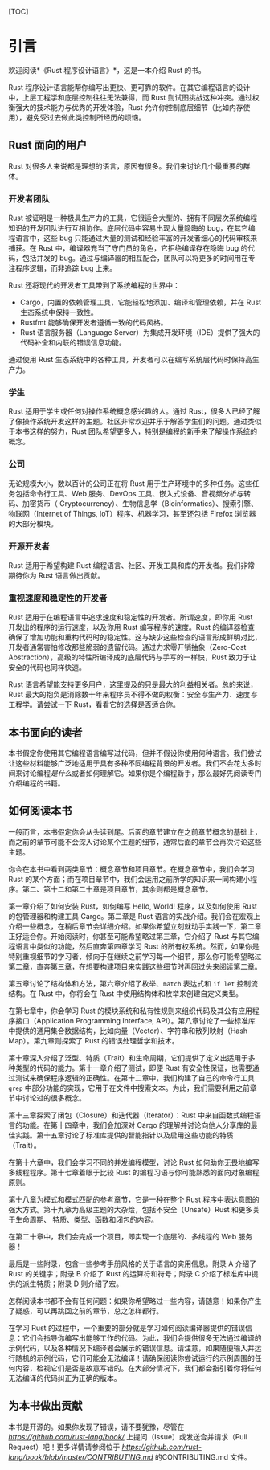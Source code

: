 
[TOC]

<!--
# Introduction
-->

# 引言

<!--
Welcome to *The Rust Programming Language*, an introductory book about Rust.
-->

欢迎阅读*《Rust 程序设计语言》*，这是一本介绍 Rust 的书。

<!--
The Rust programming language helps you write faster, more reliable software.
High-level ergonomics and low-level control are often at odds in programming
language design; Rust challenges that conflict. Through balancing powerful
technical capacity and a great developer experience, Rust gives you the option
to control low-level details (such as memory usage) without all the hassle
traditionally associated with such control.
-->

Rust 程序设计语言能帮你编写出更快、更可靠的软件。在其它编程语言的设计中，上层工程学和底层控制往往无法兼得，而 Rust 则试图挑战这种冲突。通过权衡强大的技术能力与优秀的开发体验，Rust 允许你控制底层细节（比如内存使用），避免受过去做此类控制所经历的烦恼。

<!--
## Who Rust Is For
-->

## Rust 面向的用户

<!--
Rust is ideal for many people for a variety of reasons. Let’s look at a few of
the most important groups.
-->

Rust 对很多人来说都是理想的语言，原因有很多。我们来讨论几个最重要的群体。

<!--
### Teams of Developers
-->

### 开发者团队

<!--
Rust is proving to be a productive tool for collaborating among large teams of
developers with varying levels of systems programming knowledge. Low-level code
is prone to a variety of subtle bugs, which in most other languages can only be
caught through extensive testing and careful code review by experienced
developers. In Rust, the compiler plays a gatekeeper role by refusing to
compile code with these elusive bugs, including concurrency bugs. By working
alongside the compiler, the team can spend more time focusing on the program’s
logic rather than chasing down bugs.
-->
Rust 被证明是一种极具生产力的工具，它很适合大型的、拥有不同层次系统编程知识的开发团队进行互相协作。底层代码中容易出现大量隐晦的 bug，在其它编程语言中，这些 bug 只能通过大量的测试和经验丰富的开发者细心的代码审核来捕获。在 Rust 中，编译器充当了守门员的角色，它拒绝编译存在隐晦 bug 的代码，包括并发的 bug。通过与编译器的相互配合，团队可以将更多的时间用在专注程序逻辑，而非追踪 bug 上来。

<!--
Rust also brings contemporary developer tools to the systems programming world:

* Cargo, the included dependency manager and build tool, makes adding,
  compiling, and managing dependencies painless and consistent across the Rust
  ecosystem.
* Rustfmt ensures a consistent coding style across developers.
* The Rust Language Server powers Integrated Development Environment (IDE)
  integration for code completion and inline error messages.
-->

Rust 还将现代的开发者工具带到了系统编程的世界中：

* Cargo，内置的依赖管理工具，它能轻松地添加、编译和管理依赖，并在 Rust 生态系统中保持一致性。
* Rustfmt 能够确保开发者遵循一致的代码风格。
* Rust 语言服务器（Language Server）为集成开发环境（IDE）提供了强大的代码补全和内联的错误信息功能。

<!--
By using these and other tools in the Rust ecosystem, developers can be
productive while writing systems-level code.
-->

通过使用 Rust 生态系统中的各种工具，开发者可以在编写系统层代码时保持高生产力。

<!--
### Students
-->

### 学生

<!--
Rust is for students and those who are interested in learning about systems
concepts. Using Rust, many people have learned about topics like operating
systems development. The community is very welcoming and happy to answer
student questions. Through efforts such as this book, the Rust teams want to
make systems concepts more accessible to more people, especially those new to
programming.
-->

Rust 适用于学生或任何对操作系统概念感兴趣的人。通过 Rust，很多人已经了解了像操作系统开发这样的主题。社区非常欢迎并乐于解答学生们的问题。通过类似于本书这样的努力，Rust 团队希望更多人，特别是编程的新手来了解操作系统的概念。

<!--
### Companies
-->

### 公司

<!--
Hundreds of companies, large and small, use Rust in production for a variety of
tasks. Those tasks include command line tools, web services, DevOps tooling,
embedded devices, audio and video analysis and transcoding, cryptocurrencies,
bioinformatics, search engines, internet of things applications, machine
learning, and even major parts of the Firefox web browser.
-->

无论规模大小，数以百计的公司正在将 Rust 用于生产环境中的多种任务。这些任务包括命令行工具、Web 服务、DevOps 工具、嵌入式设备、音视频分析与转码、加密货币（
Cryptocurrency）、生物信息学（Bioinformatics）、搜索引擎、物联网（Internet of Things, IoT）程序、机器学习，甚至还包括 Firefox 浏览器的大部分模块。

<!--
### Open Source Developers
-->

### 开源开发者

<!--
Rust is for people who want to build the Rust programming language, community,
developer tools, and libraries. We’d love to have you contribute to the Rust
language.
-->

Rust 适用于希望构建 Rust 编程语言、社区、开发工具和库的开发者。我们非常期待你为 Rust 语言做出贡献。

<!--
### People Who Value Speed and Stability
-->

### 重视速度和稳定性的开发者

<!--
Rust is for people who crave speed and stability in a language. By speed, we
mean the speed of the programs that you can create with Rust and the speed at
which Rust lets you write them. The Rust compiler’s checks ensure stability
through feature additions and refactoring as opposed to brittle legacy code in
languages without these checks that developers are afraid to modify. By
striving for zero-cost abstractions, higher-level features that compile to
lower-level code as fast as code written manually, Rust endeavors to make safe
code be fast code as well.
-->

Rust 适用于在编程语言中追求速度和稳定性的开发者。所谓速度，即你用 Rust 开发出的程序的运行速度，以及你用 Rust 编写程序的速度。Rust 的编译器检查确保了增加功能和重构代码时的稳定性。这与缺少这些检查的语言形成鲜明对比，开发者通常害怕修改那些脆弱的遗留代码。通过力求零开销抽象（Zero-Cost Abstraction），高级的特性所编译成的底层代码与手写的一样快，Rust 致力于让安全的代码也同样快速。

<!--
Although we’ve not provided a complete list of everyone the Rust language hopes
to support, those we have mentioned are some of the biggest stakeholders.
Overall, Rust’s greatest ambition is to eliminate the dichotomy of the
trade-offs that programmers have accepted for decades: safety *and*
productivity, speed *and* ergonomics. Give Rust a try, and see if its choices
work for you.
-->

Rust 语言希望能支持更多用户，这里提及的只是最大的利益相关者。总的来说，Rust 最大的抱负是消除数十年来程序员不得不做的权衡：安全*与*生产力、速度*与*工程学。请尝试一下 Rust，看看它的选择是否适合你。

<!--
## Who This Book Is For
-->

## 本书面向的读者

<!--
This book assumes that you’ve written code in another programming language but
doesn’t make any assumptions about which one. We’ve tried to make the material
broadly accessible to those from a wide variety of programming backgrounds. We
don’t spend a lot of time talking about what programming *is* or how to think
about it. If you’re entirely new to programming, you would be better served by
reading a book that specifically provides an introduction to programming.
-->

本书假定你使用其它编程语言编写过代码，但并不假设你使用何种语言。我们尝试让这些材料能够广泛地适用于具有多种不同编程背景的开发者。我们不会花太多时间来讨论编程*是什么*或者如何理解它。如果你是个编程新手，那么最好先阅读专门介绍编程的书籍。

<!--
## How to Use This Book
-->

## 如何阅读本书

<!--
In general, this book assumes that you’re reading it in sequence from front to
back. Later chapters build on concepts in earlier chapters, and earlier
chapters might not delve into details on a topic; we typically revisit the
topic in a later chapter.
-->

一般而言，本书假定你会从头读到尾。后面的章节建立在之前章节概念的基础上，而之前的章节可能不会深入讨论某个主题的细节，通常后面的章节会再次讨论这些主题。

<!--
You’ll find two kinds of chapters in this book: concept chapters and project
chapters. In concept chapters, you’ll learn about an aspect of Rust. In project
chapters, we’ll build small programs together, applying what you’ve learned so
far. Chapters 2, 12, and 20 are project chapters; the rest are concept chapters.
-->

你会在本书中看到两类章节：概念章节和项目章节。在概念章节中，我们会学习 Rust 的某个方面；而在项目章节中，我们会运用之前所学的知识来一同构建小程序。第二、第十二和第二十章是项目章节，其余则都是概念章节。

<!-- 本段与出版的书中不一致
Additionally, Chapter 2 is a hands-on introduction to the Rust language. We’ll
cover concepts at a high level, and later chapters will provide additional
detail. If you want to get your hands dirty right away, Chapter 2 is the one
for that. At first, you might even want to skip Chapter 3, which covers Rust
features similar to other programming language features, and head straight to
Chapter 4 to learn about Rust’s ownership system. However, if you’re a
particularly meticulous learner who prefers to learn every detail before moving
onto the next, you might want to skip Chapter 2 and go straight to Chapter 3,
returning to Chapter 2 when you’d like to work on a project applying those
details.
-->

<!-- 出版内容
Chapter 1 explains how to install Rust, how to write a Hello, World!
program, and how to use Cargo, Rust’s package manager and build tool.
Chapter 2 is a hands-on introduction to the Rust language. Here we cover
concepts at a high level, and later chapters will provide additional detail. If
you want to get your hands dirty right away, Chapter 2 is the place for that.
At first, you might even want to skip Chapter 3, which covers Rust features
similar to those of other programming languages, and head straight to
Chapter 4 to learn about Rust’s ownership system. However, if you’re a
particularly meticulous learner who prefers to learn every detail before moving
on to the next, you might want to skip Chapter 2 and go straight to Chapter 3,
returning to Chapter 2 when you’d like to work on a project applying the
details you’ve learned.
-->

第一章介绍了如何安装 Rust，如何编写 Hello, World! 程序，以及如何使用 Rust 的包管理器和构建工具 Cargo。第二章是 Rust 语言的实战介绍。我们会在宏观上介绍一些概念，在稍后章节会详细介绍。如果你希望立刻就动手实践一下，第二章正好适合你。开始阅读时，你甚至可能希望略过第三章，它介绍了 Rust 与其它编程语言中类似的功能，然后直奔第四章学习 Rust 的所有权系统。然而，如果你是特别重视细节的学习者，倾向于在继续之前学习每一个细节，那么你可能希望略过第二章，直奔第三章，在想要构建项目来实践这些细节时再回过头来阅读第二章。

<!--
Chapter 5 discusses structs and methods, and Chapter 6 covers enums, `match`
expressions, and the `if let` control flow construct. You’ll use structs and
enums to make custom types in Rust.
-->

第五章讨论了结构体和方法，第六章介绍了枚举、`match` 表达式和 `if let` 控制流结构。在 Rust 中，你将会在 Rust 中使用结构体和枚举来创建自定义类型。

<!--
In Chapter 7, you’ll learn about Rust’s module system and about privacy rules
for organizing your code and its public Application Programming Interface
(API). Chapter 8 discusses some common collection data structures that the
standard library provides, such as vectors, strings, and hash maps. Chapter 9
explores Rust’s error handling philosophy and techniques.
-->

在第七章中，你会学习 Rust 的模块系统和私有性规则来组织代码及其公有应用程序接口（Application Programming Interface, API）。第八章讨论了一些标准库中提供的通用集合数据结构，比如向量（Vector）、字符串和散列映射（Hash Map）。第九章则探索了 Rust 的错误处理哲学和技术。

<!--
Chapter 10 digs into generics, traits, and lifetimes, which give you the power
to define code that applies to multiple types. Chapter 11 is all about testing,
which is still necessary even with Rust’s safety guarantees to ensure your
program’s logic is correct. In Chapter 12, we’ll build our own implementation
of a subset of functionality from the `grep` command line tool that searches
for text within files. For this, we’ll use many of the concepts we discussed in
the previous chapters.
-->

第十章深入介绍了泛型、特质（Trait）和生命周期，它们提供了定义出适用于多种类型的代码的能力。第十一章介绍了测试，即便 Rust 有安全性保证，也需要通过测试来确保程序逻辑的正确性。在第十二章中，我们构建了自己的命令行工具 `grep` 中部分功能的实现，它用于在文件中搜索文本。为此，我们需要利用之前章节中讨论过的很多概念。

<!--
Chapter 13 explores closures and iterators: features of Rust that come from
functional programming languages. In Chapter 14, we’ll examine Cargo in more
depth and talk about best practices for sharing your libraries with others.
Chapter 15 discusses smart pointers that the standard library provides and the
traits that enable their functionality.
-->

第十三章探索了闭包（Closure）和迭代器（Iterator）：Rust 中来自函数式编程语言的功能。在第十四章中，我们会加深对 Cargo 的理解并讨论向他人分享库的最佳实践。第十五章讨论了标准库提供的智能指针以及启用这些功能的特质（Trait）。
<!--
In Chapter 16, we’ll walk through different models of concurrent programming
and talk about how Rust helps you to program in multiple threads fearlessly.
Chapter 17 looks at how Rust idioms compare to object oriented programming
principles you might be familiar with.
-->

在第十六章中，我们会学习不同的并发编程模型，讨论 Rust 如何助你无畏地编写多线程程序。第十七章着眼于比较 Rust 的编程习语与你可能熟悉的面向对象编程原则。

<!--
Chapter 18 is a reference on patterns and pattern matching, which are powerful
ways of expressing ideas throughout Rust programs. Chapter 19 contains a
smorgasbord of advanced topics of interest, including unsafe Rust and more
about lifetimes, traits, types, functions, and closures.
-->

第十八章为模式和模式匹配的参考章节，它是一种在整个 Rust 程序中表达意图的强大方式。第十九章为高级主题的大杂烩，包括不安全（Unsafe）Rust 和更多关于生命周期、 特质、类型、函数和闭包的内容。

<!--
In Chapter 20, we’ll complete a project in which we’ll implement a low-level
multithreaded web server!
-->

在第二十章中，我们会完成一个项目，即实现一个底层的、多线程的 Web 服务器！

<!--
Finally, some appendixes contain useful information about the language in a
more reference-like format. Appendix A covers Rust’s keywords. Appendix B
covers Rust’s operators and symbols. Appendix C covers derivable traits
provided by the standard library. Appendix D covers macros.
-->

最后是一些附录，包含一些参考手册风格的关于语言的实用信息。附录 A 介绍了 Rust 的关键字；附录 B 介绍了 Rust 的运算符和符号；附录 C 介绍了标准库中提供的派生特质；附录 D 则介绍了宏。

<!--
There is no wrong way to read this book: if you want to skip ahead, go for it!
You might have to jump back to earlier chapters if you experience any
confusion. But do whatever works for you.
-->

怎样阅读本书都不会有任何问题：如果你希望略过一些内容，请随意！如果你产生了疑惑，可以再跳回之前的章节，总之怎样都行。

<!--
An important part of the process of learning Rust is learning how to read the
error messages the compiler displays: these will guide you toward working code.
As such, we’ll provide many examples of code that don’t compile along with the
error message the compiler will show you in each situation. Know that if you
enter and run a random example, it may not compile! Make sure you read the
surrounding text to see whether the example you’re trying to run is meant to
error. In most situations, we’ll lead you to the correct version of any code
that doesn’t compile.
-->

在学习 Rust 的过程中，一个重要的部分就是学习如何阅读编译器提供的错误信息：它们会指导你编写出能够工作的代码。为此，我们会提供很多无法通过编译的示例代码，以及各种情况下编译器会展示的错误信息。请注意，如果随便输入并运行随机的示例代码，它们可能会无法编译！请确保阅读你尝试运行的示例周围的任何内容，检视它们是否是故意写错的。在大部分情况下，我们都会指引着你将任何无法编译的代码纠正为正确的版本。

<!--
## Contributing to the Book
-->

## 为本书做出贡献

<!--
This book is open source. If you find an error, please don’t hesitate to file
an issue or send a pull request on GitHub at
*https://github.com/rust-lang/book/*. Please see CONTRIBUTING.md at
*https://github.com/rust-lang/book/blob/master/CONTRIBUTING.md* for more
details.
-->

本书是开源的。如果你发现了错误，请不要犹豫，尽管在 *https://github.com/rust-lang/book/* 上提问（Issue）或发送合并请求（Pull Request）吧！更多详情请参阅位于 *https://github.com/rust-lang/book/blob/master/CONTRIBUTING.md* 的CONTRIBUTING.md 文件。
